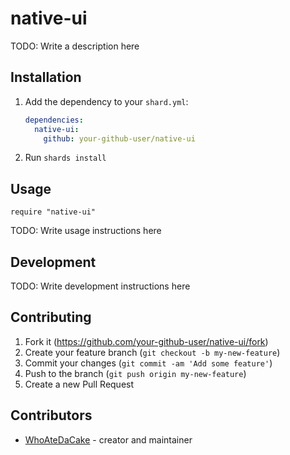 # native-ui

TODO: Write a description here

## Installation

1. Add the dependency to your `shard.yml`:

   ```yaml
   dependencies:
     native-ui:
       github: your-github-user/native-ui
   ```

2. Run `shards install`

## Usage

```crystal
require "native-ui"
```

TODO: Write usage instructions here

## Development

TODO: Write development instructions here

## Contributing

1. Fork it (<https://github.com/your-github-user/native-ui/fork>)
2. Create your feature branch (`git checkout -b my-new-feature`)
3. Commit your changes (`git commit -am 'Add some feature'`)
4. Push to the branch (`git push origin my-new-feature`)
5. Create a new Pull Request

## Contributors

- [WhoAteDaCake](https://github.com/your-github-user) - creator and maintainer
